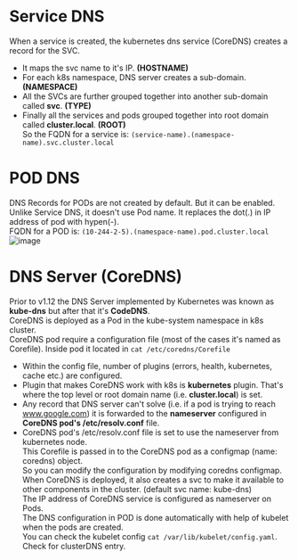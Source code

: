 # Service DNS
When a service is created, the kubernetes dns service (CoreDNS) creates a record for the SVC. <br />
  - It maps the svc name to it's IP. **(HOSTNAME)** <br />
  - For each k8s namespace, DNS server creates a sub-domain. **(NAMESPACE)** <br />
  - All the SVCs are further grouped together into another sub-domain called **svc**. **(TYPE)** <br />
  - Finally all the services and pods grouped together into root domain called **cluster.local**. **(ROOT)** <br />
So the FQDN for a service is: ```(service-name).(namespace-name).svc.cluster.local``` <br />

# POD DNS
DNS Records for PODs are not created by default. But it can be enabled. <br />
Unlike Service DNS, it doesn't use Pod name. It replaces the dot(.) in IP address of pod with hypen(-).  <br />
FQDN for a POD is: ```(10-244-2-5).(namespace-name).pod.cluster.local``` <br />
![image](https://github.com/biswajitsamal59/linux/assets/61880328/4320870b-a103-440f-942d-e51c4e69baec)

# DNS Server (CoreDNS)
Prior to v1.12 the DNS Server implemented by Kubernetes was known as **kube-dns** but after that it's **CodeDNS**. <br />
CoreDNS is deployed as a Pod in the kube-system namespace in k8s cluster. <br />
CoreDNS pod require a configuration file (most of the cases it's named as Corefile). Inside pod it located in ``` cat /etc/coredns/Corefile ``` <br />
  - Within the config file, number of plugins (errors, health, kubernetes, cache etc.) are configured. <br />
  - Plugin that makes CoreDNS work with k8s is **kubernetes** plugin. That's where the top level or root domain name (i.e. **cluster.local**) is set. <br />
  - Any record that DNS server can't solve (i.e. if a pod is trying to reach www.google.com) it is forwarded to the **nameserver** configured in **CoreDNS pod's /etc/resolv.conf** file. <br />
  - CoreDNS pod's /etc/resolv.conf file is set to use the nameserver from kubernetes node. <br />
This Corefile is passed in to the CoreDNS pod as a configmap (name: coredns) object. <br />
So you can modify the configuration by modifying coredns configmap. <br />
When CoreDNS is deployed, it also creates a svc to make it available to other components in the cluster. (default svc name: kube-dns) <br />
The IP address of CoreDNS service is configured as nameserver on Pods. <br />
The DNS configuration in POD is done automatically with help of kubelet when the pods are created. <br />
You can check the kubelet config ``` cat /var/lib/kubelet/config.yaml ```. Check for clusterDNS entry. <br />
